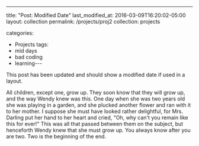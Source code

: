 ---
title: "Post: Modified Date"
last_modified_at: 2016-03-09T16:20:02-05:00
layout: collection
permalink: /projects/proj2
collection: projects

categories:
  - Projects
tags:
  - mid days
  - bad coding
  - learning---

This post has been updated and should show a modified date if used in a layout.

All children, except one, grow up. They soon know that they will grow up, and the way Wendy knew was this. One day when she was two years old she was playing in a garden, and she plucked another flower and ran with it to her mother. I suppose she must have looked rather delightful, for Mrs. Darling put her hand to her heart and cried, "Oh, why can't you remain like this for ever!" This was all that passed between them on the subject, but henceforth Wendy knew that she must grow up. You always know after you are two. Two is the beginning of the end.
